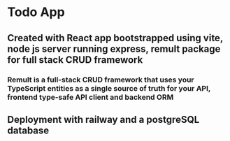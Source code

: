 # Todo App

## Created with React app bootstrapped using vite, node js server running express, remult package for full stack CRUD framework

### Remult is a full-stack CRUD framework that uses your TypeScript entities as a single source of truth for your API, frontend type-safe API client and backend ORM

## Deployment with railway and a postgreSQL database
